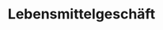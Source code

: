 ---
title: "Lebensmittelgeschäft"
url: /rossleben-wiehe/lebensmittelgeschaeft/
shop: Lebensmittel
---